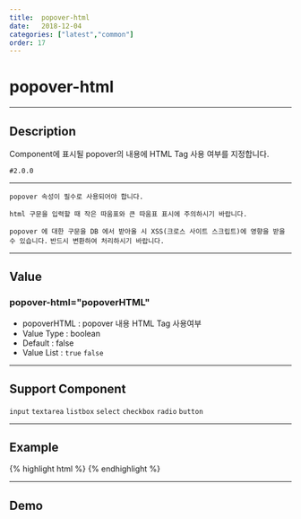```yaml
---
title:  popover-html
date:   2018-12-04
categories: ["latest","common"]
order: 17
---
```


popover-html
===
---

## Description
Component에 표시될 popover의 내용에 HTML Tag 사용 여부를 지정합니다.

`#2.0.0`

---

`popover 속성이 필수로 사용되어야 합니다.`

`html 구문을 입력할 때 작은 따움표와 큰 따움표 표시에 주의하시기 바랍니다.`

`popover 에 대한 구문을 DB 에서 받아올 시 XSS(크로스 사이트 스크립트)에 영향을 받을 수 있습니다.`
`반드시 변환하여 처리하시기 바랍니다.`

---

## Value

### popover-html="popoverHTML"

* popoverHTML : popover 내용 HTML Tag 사용여부
* Value Type : boolean
* Default : false
* Value List : `true` `false`

---
## Support Component

`input` `textarea` `listbox` `select` `checkbox` `radio` `button`

---
## Example
{% highlight html %}
<sbux-input id="inputIdx" name="inputIdx" uitype="text" popover="SBUx <font color='red'>popover</font>" popover-html="true"></sbux-input>
{% endhighlight %}

---
## Demo
<sbux-input id="inputIdx" name="inputIdx" uitype="text" popover="SBUx <font color='red'>popover</font>" popover-html="true"></sbux-input>
